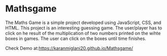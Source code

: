 # Mathsgame
The Maths Game is a simple project developed using JavaScript, CSS, and HTML. This project is an interesting guessing game. The user/player has to click on he result of the multiplication of two numbers printed on the wihte boxes in games. The user can click on the boxes until time finishes.


Check Demo at:https://karanmiglani20.github.io/Mathsgame/
